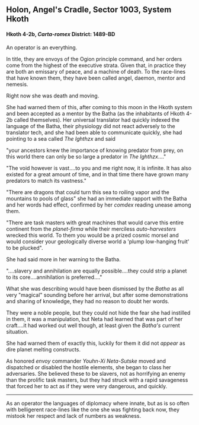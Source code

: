 ## Holon, Angel's Cradle, Sector 1003, System Hkoth

#### Hkoth 4-2b, _Carta-romex_ District: 1489-BD

An operator is an everything.

In title, they are envoys of the Ogion principle command, and her orders come from the highest of the executive strata. Given that, in practice they are both an emissary of peace, and a machine of death. To the race-lines that have known them, they have been called angel, daemon, mentor and nemesis.

Right now she was death and moving.

She had warned them of this, after coming to this moon in the Hkoth system and been accepted as a mentor by the Batha (as the inhabitants of Hkoth 4-2b called themselves). Her universal translator had quickly indexed the language of the Batha, their physiology did not react adversely to the translator tech, and she had been able to communicate quickly, she had pointing to a sea called _The Ighthzx_ and said

"your ancestors knew the importance of knowing predator from prey, on this world there can only be so large a predator in _The Ighthzx_...."

"The void however is vast....to you and me right now, it is infinite. It has also existed for a great amount of time, and in that time there have grown many predators to match its vastness."

"There are dragons that could turn this sea to roiling vapor and the mountains to pools of glass" she had an immediate rapport with the Batha and her words had effect, confirmed by her _comdex_ reading unease among them.

"There are task masters with great machines that would carve this entire continent from the _planet-firma_ while their merciless _auto-harvesters_ wrecked this world. To them you would be a prized cosmic morsel and would consider your geologically diverse world a 'plump low-hanging fruit' to be plucked".

She had said more in her warning to the Batha.

"....slavery and annihilation are equally possible....they could strip a planet to its core....annihilation is preferred...."

What she was describing would have been dismissed by the _Batha_ as all very "magical" sounding before her arrival, but after some demonstrations and sharing of knowledge, they had no reason to doubt her words.

They were a noble people, but they could not hide the fear she had instilled in them, it was a manipulation, but Neta had learned that was part of her craft....it had worked out well though, at least given the _Batha's_ current situation.

She had warned them of exactly this, luckily for them it did not _appear_ as dire planet melting constructs.

As honored _envoy_ commander _Youhn-Xi Neta-Sutske_ moved and dispatched or disabled the hostile elements, she began to class her adversaries. She believed these to be slavers, not as horrifying an enemy than the prolific task masters, but they had struck with a rapid savageness that forced her to act as if they were very dangerous, and quickly.







______________________________________

As an operator the languages of diplomacy where innate, but as is so often with belligerent race-lines like the one she was fighting back now, they mistook her respect and lack of numbers as weakness.
